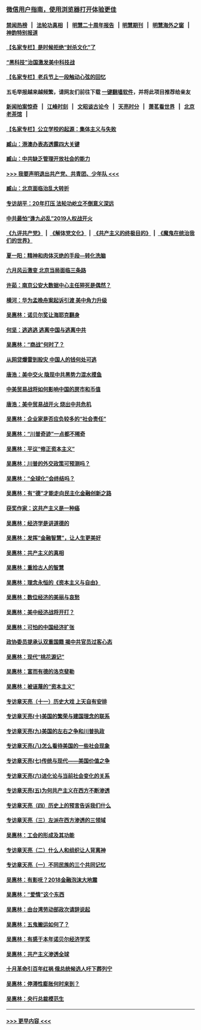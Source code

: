 ### [微信用户指南，使用浏览器打开体验更佳](https://github.com/gfw-breaker/banned-news1/blob/master/indexes/wechat-guide.md?t=0)
#### [禁闻热榜](热点新闻.md?t=0)  &nbsp;&nbsp;|&nbsp;&nbsp; [法轮功真相](https://github.com/gfw-breaker/truth/blob/master/README.md?t=0) &nbsp;&nbsp;|&nbsp;&nbsp; [明慧二十周年报告](https://github.com/gfw-breaker/mh-reports/blob/master/README.md?t=0) &nbsp;&nbsp;|&nbsp;&nbsp;[明慧期刊](https://github.com/gfw-breaker/mh-qikan) &nbsp;&nbsp;|&nbsp;&nbsp; [明慧海外之窗](https://github.com/gfw-breaker/mh-news/blob/master/README.md?t=0) &nbsp;&nbsp;|&nbsp;&nbsp; [神韵特别报道](https://github.com/gfw-breaker/mh-news/blob/master/shenyun.md?t=0)
#### [【名家专栏】是时候拒绝“封杀文化”了](../pages/nsc423/n11814093.md?t=02141233) 
#### [“黑科技”治国激发美中科技战](../pages/nsc423/n11638056.md?t=02141233) 
#### [【名家专栏】老兵节上一段触动心弦的回忆](../pages/nsc423/n11646016.md?t=02141233) 
#### 五毛举报越来越频繁，请网友们前往下载 [一键翻墙软件](https://github.com/gfw-breaker/ssr-accounts)，并将此项目推荐给亲友
#### [新闻拍案惊奇](https://github.com/gfw-breaker/banned-news1/blob/master/pages/link4.md) &nbsp;&nbsp;|&nbsp;&nbsp; [江峰时刻](https://github.com/gfw-breaker/banned-news1/blob/master/pages/link4.md) &nbsp;&nbsp;|&nbsp;&nbsp; [文昭谈古论今](https://github.com/gfw-breaker/banned-news1/blob/master/pages/link4.md) &nbsp;&nbsp;|&nbsp;&nbsp; [天亮时分](https://github.com/gfw-breaker/banned-news1/blob/master/pages/link4.md) &nbsp;&nbsp;|&nbsp;&nbsp; [萧茗看世界](https://github.com/gfw-breaker/banned-news1/blob/master/pages/link4.md) &nbsp;&nbsp;|&nbsp;&nbsp; [北京老茶馆](https://github.com/gfw-breaker/banned-news1/blob/master/pages/link4.md) &nbsp;&nbsp;|&nbsp;&nbsp; 
#### [【名家专栏】公立学校的起源：集体主义与失败](../pages/nsc423/n11601833.md?t=02141233) 
#### [臧山：港澳办表态透露四大关键](../pages/nsc423/n11421628.md?t=02141233) 
#### [臧山：中共缺乏管理开放社会的能力](../pages/nsc423/n11407457.md?t=02141233) 
#### [>>> 我要声明退出共产党、共青团、少年队 <<<](https://github.com/begood0513/goodnews/blob/master/quit/letter.md) 
#### [臧山：北京面临治乱大转折](../pages/nsc423/n11406895.md?t=02141233) 
#### [专访胡平：20年打压 法轮功屹立不倒意义深远](../pages/nsc423/n11398800.md?t=02141233) 
#### [中共最怕“逢九必乱”2019人权战开火](../pages/nsc423/n11385248.md?t=02141233) 
#### [《九评共产党》](https://github.com/begood0513/9ping.md/blob/master/README.md) &nbsp;|&nbsp; [《解体党文化》](../../../../jtdwh.md/blob/master/README.md)  &nbsp;|&nbsp; [《共产主义的终极目的》](../../../../gczydzjmd.md/blob/master/README.md) &nbsp;|&nbsp; [《魔鬼在统治我们的世界》](../../../../mgztzwmdsj.md/blob/master/README.md) 
#### [夏一阳：精神和肉体灭绝的手段—转化洗脑](../pages/nsc423/n11368250.md?t=02141233) 
#### [六月风云激变 北京当局面临三条路](../pages/nsc423/n11313668.md?t=02141233) 
#### [许茹：南京公安大数据中心主任猝死是偶然？](../pages/nsc423/n11064744.md?t=02141233) 
#### [横河：华为孟晚舟案起诉引渡 美中角力升级](../pages/nsc423/n11027230.md?t=02141233) 
#### [吴惠林：诺贝尔奖让海耶克翻身](../pages/nsc423/n10890049.md?t=02141233) 
#### [何坚：逃逃逃 逃离中国与逃离中共](../pages/nsc423/n10592891.md?t=02141233) 
#### [吴惠林：“商战”何时了？](../pages/nsc423/n10573558.md?t=02141233) 
#### [从网贷爆雷到股灾 中国人的钱何处可逃](../pages/nsc423/n10572800.md?t=02141233) 
#### [唐浩：美中交火 隐现中共黑势力混水摸鱼](../pages/nsc423/n10544040.md?t=02141233) 
#### [中美贸易战将如何影响中国的房市和币值](../pages/nsc423/n10543697.md?t=02141233) 
#### [唐浩：美中贸易战开火 烧出中共危机](../pages/nsc423/n10540126.md?t=02141233) 
#### [吴惠林：企业家是否应负较多的“社会责任”](../pages/nsc423/n10535022.md?t=02141233) 
#### [吴惠林：“川普奇迹”一点都不稀奇](../pages/nsc423/n10512808.md?t=02141233) 
#### [吴惠林：平议“修正资本主义”](../pages/nsc423/n10495724.md?t=02141233) 
#### [吴惠林：川普的外交政策可预测吗？](../pages/nsc423/n10462387.md?t=02141233) 
#### [吴惠林：“全球化”会终结吗？](../pages/nsc423/n10452838.md?t=02141233) 
#### [吴惠林：有“德”才能走向民主化金融创新之路](../pages/nsc423/n10432292.md?t=02141233) 
#### [获奖作家：这共产主义是一种癌](../pages/nsc423/n10431541.md?t=02141233) 
#### [吴惠林：经济学是讲道德的](../pages/nsc423/n10398014.md?t=02141233) 
#### [吴惠林：发挥“金融智慧”，让人生更美好](../pages/nsc423/n10375019.md?t=02141233) 
#### [吴惠林：共产主义的真相](../pages/nsc423/n10351394.md?t=02141233) 
#### [吴惠林：重拾古人的智慧](../pages/nsc423/n10337691.md?t=02141233) 
#### [吴惠林：理念永恒的《资本主义与自由》](../pages/nsc423/n10316274.md?t=02141233) 
#### [吴惠林：数位经济的美丽与哀愁](../pages/nsc423/n10292946.md?t=02141233) 
#### [吴惠林：美中经济战将开打？](../pages/nsc423/n10258825.md?t=02141233) 
#### [吴惠林：可怕的中国经济扩张](../pages/nsc423/n10219147.md?t=02141233) 
#### [政协委员提承认双重国籍 揭中共官员过客心态](../pages/nsc423/n10208809.md?t=02141233) 
#### [吴惠林：现代“桃花源记”](../pages/nsc423/n10185234.md?t=02141233) 
#### [吴惠林：富而有德的洛克斐勒](../pages/nsc423/n10142264.md?t=02141233) 
#### [吴惠林：被诬蔑的“资本主义”](../pages/nsc423/n10124816.md?t=02141233) 
#### [专访章天亮（十一）历史大戏 上天自有安排](../pages/nsc423/n10094905.md?t=02141233) 
#### [专访章天亮(十)美国的繁荣与建国理念的联系](../pages/nsc423/n10094899.md?t=02141233) 
#### [专访章天亮(九)美国的左右之争和川普执政](../pages/nsc423/n10094889.md?t=02141233) 
#### [专访章天亮(八)怎么看待美国的一些社会现象](../pages/nsc423/n10094857.md?t=02141233) 
#### [专访章天亮(七)传统与现代——美国价值之争](../pages/nsc423/n10093140.md?t=02141233) 
#### [专访章天亮(六)进化论与当前社会变化的关系](../pages/nsc423/n10092036.md?t=02141233) 
#### [专访章天亮(五)为何共产主义在西方不断渗透](../pages/nsc423/n10083620.md?t=02141233) 
#### [专访章天亮（四）历史上的预言告诉我们什么](../pages/nsc423/n10083606.md?t=02141233) 
#### [专访章天亮（三）左派在西方渗透的三领域](../pages/nsc423/n10081115.md?t=02141233) 
#### [吴惠林：工会的形成及其功能](../pages/nsc423/n10080633.md?t=02141233) 
#### [专访章天亮（二）什么人和组织让人背离神](../pages/nsc423/n10076637.md?t=02141233) 
#### [专访章天亮（一）不同民族的三个共同记忆](../pages/nsc423/n10074188.md?t=02141233) 
#### [吴惠林：有影呒？2018金融泡沫大地震](../pages/nsc423/n10040534.md?t=02141233) 
#### [吴惠林：“爱情”这个东西](../pages/nsc423/n10019423.md?t=02141233) 
#### [吴惠林：由台湾劳动部政次请辞说起](../pages/nsc423/n9979679.md?t=02141233) 
#### [吴惠林：五鬼搬运如何了？](../pages/nsc423/n9925338.md?t=02141233) 
#### [吴惠林：有感于本年诺贝尔经济学奖](../pages/nsc423/n9871883.md?t=02141233) 
#### [吴惠林：共产主义渗透全球](../pages/nsc423/n9812748.md?t=02141233) 
#### [十月革命引百年红祸 俄总统候选人吁下葬列宁](../pages/nsc423/n9810182.md?t=02141233) 
#### [吴惠林：停滞性膨胀何时来到？](../pages/nsc423/n9764136.md?t=02141233) 
#### [吴惠林：央行总裁模范生](../pages/nsc423/n9728134.md?t=02141233) 

----
#### [ >>> 更早内容 <<< ](../indexes/nsc423-earlier.md)
